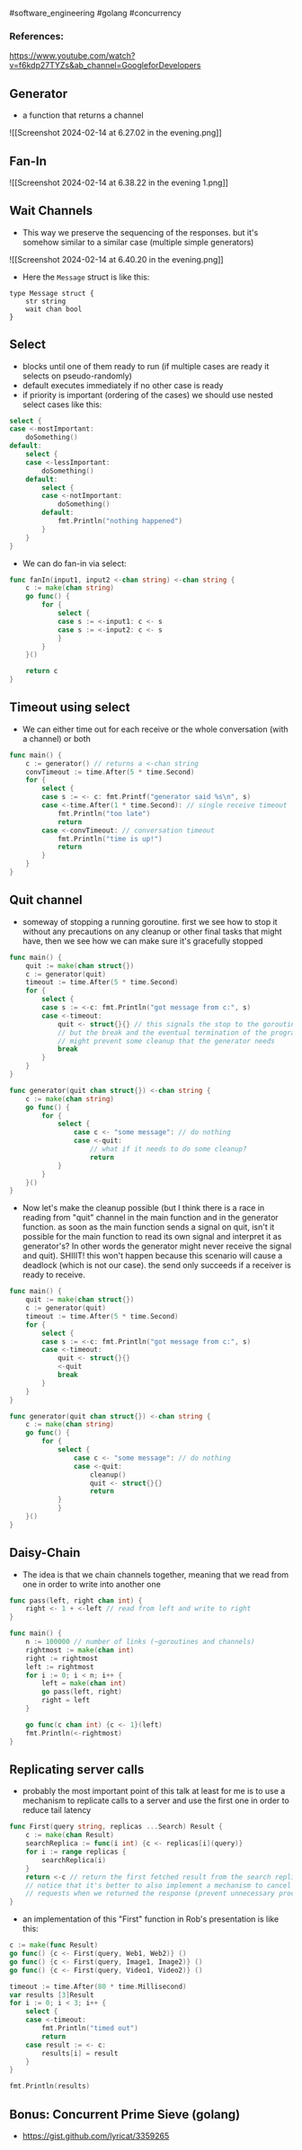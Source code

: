 #software_engineering #golang #concurrency

### References:
https://www.youtube.com/watch?v=f6kdp27TYZs&ab_channel=GoogleforDevelopers


## Generator
- a function that returns a channel

![[Screenshot 2024-02-14 at 6.27.02 in the evening.png]]

## Fan-In

![[Screenshot 2024-02-14 at 6.38.22 in the evening 1.png]]

## Wait Channels
- This way we preserve the sequencing of the responses. but it's somehow similar to a similar case (multiple simple generators)

![[Screenshot 2024-02-14 at 6.40.20 in the evening.png]]

- Here the `Message` struct is like this:
```
type Message struct {
	str string
	wait chan bool
}
```

## Select
-  blocks until one of them ready to run (if multiple cases are ready it selects on pseudo-randomly)
- default executes immediately if no other case is ready
- if priority is important (ordering of the cases) we should use nested select cases like this:
```go
select {
case <-mostImportant:
	doSomething()
default:
	select {
	case <-lessImportant:
		doSomething()
	default:
		select {
		case <-notImportant:
			doSomething()
		default:
			fmt.Println("nothing happened")
		} 
	}
}
```

- We can do fan-in via select:
```go
func fanIn(input1, input2 <-chan string) <-chan string {
	c := make(chan string)
	go func() {
		for {
			select {
			case s := <-input1: c <- s
			case s := <-input2: c <- s
			}
		}
	}()

	return c
}
```


## Timeout using select

- We can either time out for each receive or the whole conversation (with a channel) or both

```go
func main() {
	c := generator() // returns a <-chan string
	convTimeout := time.After(5 * time.Second)
	for {
		select {
		case s := <- c: fmt.Printf("generator said %s\n", s)
		case <-time.After(1 * time.Second): // single receive timeout
			fmt.Println("too late")
			return
		case <-convTimeout: // conversation timeout
			fmt.Println("time is up!")
			return
		}
	}
}
```


## Quit channel
- someway of stopping a running goroutine. first we see how to stop it without any precautions on any cleanup or other final tasks that might have, then we see how we can make sure it's gracefully stopped
```go
func main() {
	quit := make(chan struct{})
	c := generator(quit) 
	timeout := time.After(5 * time.Second)
	for {
		select {
		case s := <-c: fmt.Println("got message from c:", s)
		case <-timeout:
			quit <- struct{}{} // this signals the stop to the goroutine
			// but the break and the eventual termination of the program
			// might prevent some cleanup that the generator needs
			break
		}
	}
}

func generator(quit chan struct{}) <-chan string {
	c := make(chan string)
	go func() {
		for {
			select {
				case c <- "some message": // do nothing
				case <-quit:
					// what if it needs to do some cleanup?
					return
			}
		}
	}()
}
```

- Now let's make the cleanup possible (but I think there is a race in reading from "quit" channel in the main function and in the generator function. as soon as the main function sends a signal on quit, isn't it possible for the main function to read its own signal and interpret it as generator's? In other words the generator might never receive the signal and quit). SHIIIT! this won't happen because this scenario will cause a deadlock (which is not our case). the send only succeeds if a receiver is ready to receive.
```go
func main() {
	quit := make(chan struct{})
	c := generator(quit) 
	timeout := time.After(5 * time.Second)
	for {
		select {
		case s := <-c: fmt.Println("got message from c:", s)
		case <-timeout:
			quit <- struct{}{}
			<-quit
			break
		}
	}
}

func generator(quit chan struct{}) <-chan string {
	c := make(chan string)
	go func() {
		for {
			select {
				case c <- "some message": // do nothing
				case <-quit:
					cleanup()
					quit <- struct{}{}
					return
			}
			}
	}()
}
```

## Daisy-Chain
- The idea is that we chain channels together, meaning that we read from one in order to write into another one
```go
func pass(left, right chan int) {
	right <- 1 + <-left // read from left and write to right
}

func main() {
	n := 100000 // number of links (~goroutines and channels)
	rightmost := make(chan int)
	right := rightmost
	left := rightmost
	for i := 0; i < n; i++ {
		left = make(chan int)
		go pass(left, right)
		right = left
	}

	go func(c chan int) {c <- 1}(left)
	fmt.Println(<-rightmost)
}
```

## Replicating server calls
- probably the most important point of this talk at least for me is to use a mechanism to replicate calls to a server and use the first one in order to reduce tail latency
```go
func First(query string, replicas ...Search) Result {
	c := make(chan Result)
	searchReplica := func(i int) {c <- replicas[i](query)}
	for i := range replicas {
		searchReplica(i)
	}
	return <-c // return the first fetched result from the search replicas
	// notice that it's better to also implement a mechanism to cancel ongoing
	// requests when we returned the response (prevent unnecessary processing)
}
```

- an implementation of this "First" function in Rob's presentation is like this:
```go
c := make(func Result)
go func() {c <- First(query, Web1, Web2)} ()
go func() {c <- First(query, Image1, Image2)} ()
go func() {c <- First(query, Video1, Video2)} ()

timeout := time.After(80 * time.Millisecond)
var results [3]Result
for i := 0; i < 3; i++ {
	select {
	case <-timeout:
		fmt.Println("timed out")
		return
	case result := <- c:
		results[i] = result 
	}
}

fmt.Println(results)
```

## Bonus: Concurrent Prime Sieve (golang)
- https://gist.github.com/lyricat/3359265

